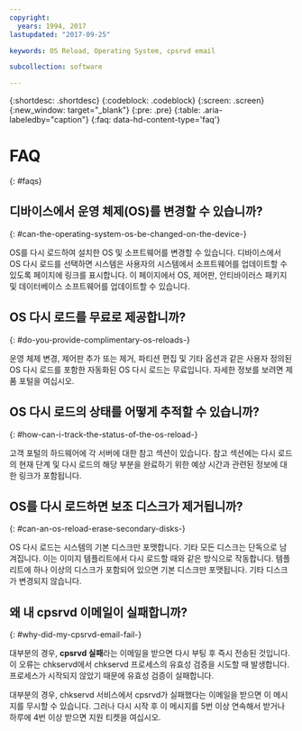 ```yaml
---
copyright:
  years: 1994, 2017
lastupdated: "2017-09-25"

keywords: OS Reload, Operating System, cpsrvd email

subcollection: software

---
```


{:shortdesc: .shortdesc}
{:codeblock: .codeblock}
{:screen: .screen}
{:new_window: target="_blank"}
{:pre: .pre}
{:table: .aria-labeledby="caption"}
{:faq: data-hd-content-type='faq'}

# FAQ
{: #faqs}

## 디바이스에서 운영 체제(OS)를 변경할 수 있습니까?
{: #can-the-operating-system-os-be-changed-on-the-device-}

OS를 <!--[OS Reload](perform-os-reload-device.html){:new_window}--> 다시 로드하여 설치한 OS 및 소프트웨어를 변경할 수 있습니다. 디바이스에서 OS 다시 로드를 선택하면 시스템은 사용자의 시스템에서 소프트웨어를 업데이트할 수 있도록 페이지에 링크를 표시합니다. 이 페이지에서 OS, 제어판, 안티바이러스 패키지 및 데이터베이스 소프트웨어를 업데이트할 수 있습니다.

## OS 다시 로드를 무료로 제공합니까?
{: #do-you-provide-complimentary-os-reloads-}

운영 체제 변경, 제어판 추가 또는 제거, 파티션 편집 및 기타 옵션과 같은 사용자 정의된 OS 다시 로드를 포함한 자동화된 OS 다시 로드는 무료입니다. 자세한 정보를 보려면 제품 포털을 여십시오.

## OS 다시 로드의 상태를 어떻게 추적할 수 있습니까?
{: #how-can-i-track-the-status-of-the-os-reload-}

고객 포털의 하드웨어에 각 서버에 대한 참고 섹션이 있습니다. 참고 섹션에는 다시 로드의 현재 단계 및 다시 로드의 해당 부분을 완료하기 위한 예상 시간과 관련된 정보에 대한 링크가 포함됩니다.

## OS를 다시 로드하면 보조 디스크가 제거됩니까?
{: #can-an-os-reload-erase-secondary-disks-}

OS 다시 로드는 시스템의 기본 디스크만 포맷합니다. 기타 모든 디스크는 단독으로 남겨집니다. 이는 이미지 템플리트에서 다시 로드할 때와 같은 방식으로 작동합니다. 템플리트에 하나 이상의 디스크가 포함되어 있으면 기본 디스크만 포맷됩니다. 기타 디스크가 변경되지 않습니다.

## 왜 내 cpsrvd 이메일이 실패합니까?
{: #why-did-my-cpsrvd-email-fail-}

대부분의 경우, **cpsrvd 실패**라는 이메일을 받으면 다시 부팅 후 즉시 전송된 것입니다. 이 오류는 chkservd에서 chkservd 프로세스의 유효성 검증을 시도할 때 발생합니다. 프로세스가 시작되지 않았기 때문에 유효성 검증이 실패합니다. 

대부분의 경우, chkservd 서비스에서 cpsrvd가 실패했다는 이메일을 받으면 이 메시지를 무시할 수 있습니다. 그러나 다시 시작 후 이 메시지를 5번 이상 연속해서 받거나 하루에 4번 이상 받으면 지원 티켓을 여십시오. 
